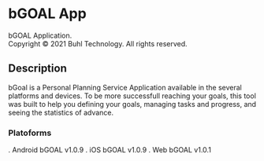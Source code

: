 # bGOAL App 
bGOAL Application.  
Copyright © 2021 Buhl Technology. All rights reserved.

## Description
bGoal is a Personal Planning Service Application available in the several platforms and devices.
To be more successfull reaching your goals, this tool was built to help you defining your goals, managing tasks and progress, and seeing the statistics of advance.

### Platoforms

. Android  bGOAL v1.0.9
. iOS      bGOAL v1.0.9
. Web      bGOAL v1.0.1
